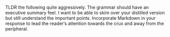 TLDR the following quite aggressively. The grammar should have an executive summary feel. I want to be able to skim over your distilled version but still understand the important points. Incorporate Markdown in your response to lead the reader‘s attention towards the crux and away from the peripheral. 